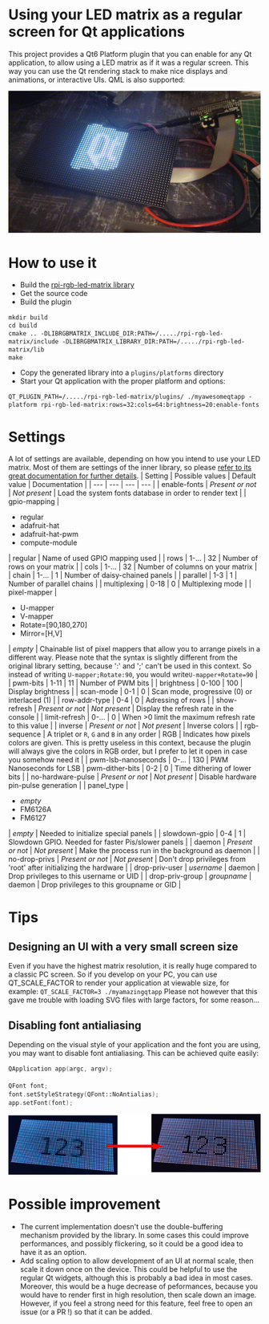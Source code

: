 # Using your LED matrix as a regular screen for Qt applications

This project provides a Qt6 Platform plugin that you can enable for any Qt application, to allow using a LED matrix as if it was a regular screen. This way you can use the Qt rendering stack to make nice displays and animations, or interactive UIs. QML is also supported:

![Global plugin live demo](doc/showcase.gif)

# How to use it
* Build the [rpi-rgb-led-matrix library](https://github.com/hzeller/rpi-rgb-led-matrix)
* Get the source code
* Build the plugin
```
mkdir build
cd build
cmake .. -DLIBRGBMATRIX_INCLUDE_DIR:PATH=/...../rpi-rgb-led-matrix/include -DLIBRGBMATRIX_LIBRARY_DIR:PATH=/...../rpi-rgb-led-matrix/lib
make
```
* Copy the generated library into a `plugins/platforms` directory
* Start your Qt application with the proper platform and options:
```
QT_PLUGIN_PATH=/...../rpi-rgb-led-matrix/plugins/ ./myawesomeqtapp -platform rpi-rgb-led-matrix:rows=32:cols=64:brightness=20:enable-fonts
```

# Settings
A lot of settings are available, depending on how you intend to use your LED matrix. Most of them are settings of the inner library, so please [refer to its great documentation for further details](https://github.com/hzeller/rpi-rgb-led-matrix?tab=readme-ov-file#types-of-displays).
| Setting | Possible values | Default value | Documentation |
| --- | --- | --- | --- |
| enable-fonts | _Present or not_ | _Not present_ | Load the system fonts database in order to render text |
| gpio-mapping | <ul><li>regular</li><li>adafruit-hat</li><li>adafruit-hat-pwm</li><li>compute-module</li></ul> | regular | Name of used GPIO mapping used |
| rows | 1-... | 32 | Number of rows on your matrix |
| cols | 1-... | 32 | Number of columns on your matrix |
| chain | 1-... | 1 | Number of daisy-chained panels |
| parallel | 1-3 | 1 | Number of parallel chains |
| multiplexing | 0-18 | 0 | Multiplexing mode |
| pixel-mapper | <ul><li>U-mapper</li><li>V-mapper</li><li>Rotate=[90,180,270]</li><li>Mirror=[H,V]</li></ul> | _empty_ | Chainable list of pixel mappers that allow you to arrange pixels in a different way. Please note that the syntax is slightly different from the original library setting, because ':' and ';' can't be used in this context. So instead of writing `U-mapper;Rotate:90`, you would write`U-mapper+Rotate=90` |
| pwm-bits | 1-11 | 11 | Number of PWM bits |
| brightness | 0-100 | 100 | Display brightness |
| scan-mode | 0-1 | 0 | Scan mode, progressive (0) or interlaced (1) |
| row-addr-type | 0-4 | 0 | Adressing of rows |
| show-refresh | _Present or not_ | _Not present_ | Display the refresh rate in the console |
| limit-refresh | 0-... | 0 | When >0 limit the maximum refresh rate to this value |
| inverse | _Present or not_ | _Not present_ | Inverse colors |
| rgb-sequence | A triplet or `R`, `G` and `B` in any order | RGB | Indicates how pixels colors are given. This is pretty useless in this context, because the plugin will always give the colors in RGB order, but I prefer to let it open in case you somehow need it |
| pwm-lsb-nanoseconds | 0-... | 130 | PWM Nanoseconds for LSB
| pwm-dither-bits | 0-2 | 0 | Time dithering of lower bits |
| no-hardware-pulse | _Present or not_ | _Not present_ | Disable hardware pin-pulse generation |
| panel_type | <ul><li>_empty_</li><li>FM6126A</li><li>FM6127</li></ul> | _empty_ | Needed to initialize special panels |
| slowdown-gpio | 0-4 | 1 | Slowdown GPIO. Needed for faster Pis/slower panels |
| daemon | _Present or not_ | _Not present_ | Make the process run in the background as daemon |
| no-drop-privs | _Present or not_ | _Not present_ | Don't drop privileges from 'root' after initializing the hardware |
| drop-priv-user | _username_ | daemon | Drop privileges to this username or UID |
| drop-priv-group | _groupname_ | daemon | Drop privileges to this groupname or GID |

# Tips
## Designing an UI with a very small screen size
Even if you have the highest matrix resolution, it is really huge compared to a classic PC screen. So if you develop on your PC, you can use QT_SCALE_FACTOR to render your application at viewable size, for example:
```QT_SCALE_FACTOR=3 ./myamazingqtapp```
Please not however that this gave me trouble with loading SVG files with large factors, for some reason...

## Disabling font antialiasing
Depending on the visual style of your application and the font you are using, you may want to disable font antialiasing. This can be achieved quite easily:
```c++
QApplication app(argc, argv);

QFont font;
font.setStyleStrategy(QFont::NoAntialias);
app.setFont(font);
```

![Disable font antialiasing](doc/font-antialiasing.png)

# Possible improvement
* The current implementation doesn't use the double-buffering mechanism provided by the library. In some cases this could improve performances, and possibly flickering, so it could be a good idea to have it as an option.
* Add scaling option to allow development of an UI at normal scale, then scale it down once on the device. This could be helpful to use the regular Qt widgets, although this is probably a bad idea in most cases. Moreover, this would be a huge decrease of peformances, because you would have to render first in high resolution, then scale down an image. However, if you feel a strong need for this feature, feel free to open an issue (or a PR !) so that it can be added.
